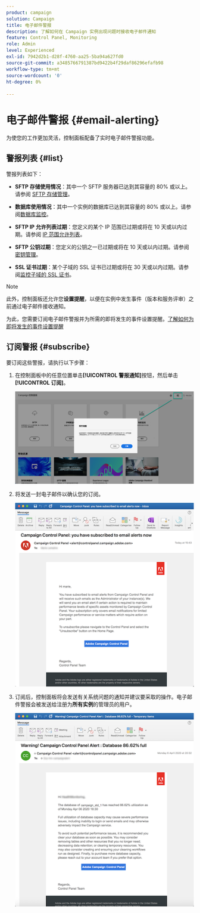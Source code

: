 ```yaml
---
product: campaign
solution: Campaign
title: 电子邮件警报
description: 了解如何在 Campaign 实例出现问题时接收电子邮件通知
feature: Control Panel, Monitoring
role: Admin
level: Experienced
exl-id: 7942d2b1-d28f-4760-aa25-5ba94a627fd0
source-git-commit: a3485766791387bd9422b4f29daf86296efafb98
workflow-type: tm+mt
source-wordcount: '0'
ht-degree: 0%

---
```


# 电子邮件警报 {#email-alerting}

为使您的工作更加灵活，控制面板配备了实时电子邮件警报功能。

## 警报列表 {#list}

警报列表如下：

* **SFTP 存储使用情况**：其中一个 SFTP 服务器已达到其容量的 80% 或以上。请参阅 [SFTP 存储管理](../../sftp/using/sftp-storage-management.md)。

* **数据库使用情况**：其中一个实例的数据库已达到其容量的 80% 或以上。请参阅[数据库监控](../../performance-monitoring/using/database-monitoring.md)。

* **SFTP IP 允许列表过期**：您定义的某个 IP 范围已过期或将在 10 天或以内过期。请参阅 [IP 范围允许列表](../../sftp/using/ip-range-allow-listing.md)。

* **SFTP 公钥过期**：您定义的公钥之一已过期或将在 10 天或以内过期。请参阅[密钥管理](../../sftp/using/key-management.md)。

* **SSL 证书过期**：某个子域的 SSL 证书已过期或将在 30 天或以内过期。请参阅[监控子域的 SSL 证书](../../subdomains-certificates/using/monitoring-ssl-certificates.md)。

<!--* **Long running Queries**: A query has been running for more than 24 hours on one of your instances. See [Monitoring active queries](database-active-queries.md).-->

>[!NOTE]
>
>此外，控制面板还允许您&#x200B;**设置提醒**，以便在实例中发生事件（版本和服务评审）之前通过电子邮件接收通知。
>
>为此，您需要订阅电子邮件警报并为所需的即将发生的事件设置提醒。[了解如何为即将发生的事件设置提醒](../../service-events/service-events.md#reminders)

## 订阅警报 {#subscribe}

要订阅这些警报，请执行以下步骤：

1. 在控制面板中的任意位置单击&#x200B;**[!UICONTROL 警报通知]**&#x200B;按钮，然后单击&#x200B;**[!UICONTROL 订阅]**。

   ![](assets/subscribing.png)

1. 将发送一封电子邮件以确认您的订阅。

   ![](assets/email_subscription.png)

1. 订阅后，控制面板将会发送有关系统问题的通知并建议要采取的操作。电子邮件警报会被发送给注册为&#x200B;**所有实例**&#x200B;的管理员的用户。

   ![](assets/alert_sample.png)
